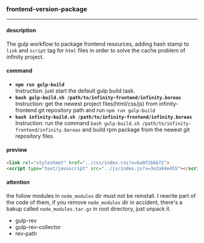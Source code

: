 ### frontend-version-package
----------------------------

#### description
The gulp workflow to package frontend resources, adding hash stamp to `link` and `script` tag for `html` files in order to solve the cache problem of infinity project.

#### command
* __`npm run gulp-build`__  
Instruction: just start the default gulp build task.
* __`bash gulp-build.sh /path/to/infinity-frontend/infinity.boreas`__  
Instruction: get the newest project files(html/css/js) from infinity-frontend git repository path and run `npm run gulp-build`
* __`bash infinity-build.sh /path/to/infinity-frontend/infinity.boreas`__  
Instruction: run the command `bash gulp-build.sh /path/to/infinity-frontend/infinity.boreas` and build rpm package from the newest git repository files.

#### preview
```html
<link rel="stylesheet" href="../css/index.css?v=6a9f2bbb72">
<script type="text/javascript" src="../js/index.js?v=3e2a94e455"></script>
```

#### attention
the follow modules in `node_modules` dir must not be reinstall. I rewrite part of the code of them, if you remove `node_modules` dir in accident, there's a bakup called `node_modules.tar.gz` in root directory, just unpack it.
* gulp-rev
* gulp-rev-collector
* rev-path
